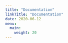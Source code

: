 ```yaml
---
title: "Documentation"
linkTitle: "Documentation"
date: 2020-06-12
menu:
  main:
    weight: 20
---
```


